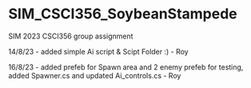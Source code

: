 # SIM_CSCI356_SoybeanStampede
 SIM 2023 CSCI356 group assignment

14/8/23 - added simple Ai script & Scipt Folder :)  - Roy

16/8/23 - added prefeb for Spawn area and 2 enemy prefeb for testing, added Spawner.cs and updated Ai_controls.cs - Roy
